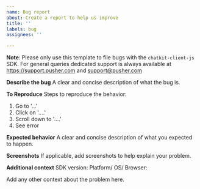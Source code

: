 ```yaml
---
name: Bug report
about: Create a report to help us improve
title: ''
labels: bug
assignees: ''

---
```


**Note**: Please only use this template to file bugs with the `chatkit-client-js` SDK. For general queries dedicated support is always available at https://support.pusher.com and support@pusher.com

**Describe the bug**
A clear and concise description of what the bug is.

**To Reproduce**
Steps to reproduce the behavior:
1. Go to '...'
2. Click on '....'
3. Scroll down to '....'
4. See error

**Expected behavior**
A clear and concise description of what you expected to happen.

**Screenshots**
If applicable, add screenshots to help explain your problem.

**Additional context**
SDK version:
Platform/ OS/ Browser:

Add any other context about the problem here.
